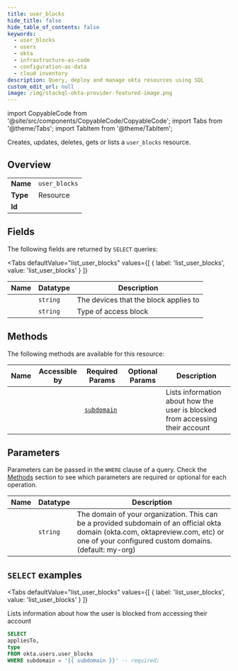 ```yaml
--- 
title: user_blocks
hide_title: false
hide_table_of_contents: false
keywords:
  - user_blocks
  - users
  - okta
  - infrastructure-as-code
  - configuration-as-data
  - cloud inventory
description: Query, deploy and manage okta resources using SQL
custom_edit_url: null
image: /img/stackql-okta-provider-featured-image.png
---
```


import CopyableCode from '@site/src/components/CopyableCode/CopyableCode';
import Tabs from '@theme/Tabs';
import TabItem from '@theme/TabItem';

Creates, updates, deletes, gets or lists a <code>user_blocks</code> resource.

## Overview
<table><tbody>
<tr><td><b>Name</b></td><td><code>user_blocks</code></td></tr>
<tr><td><b>Type</b></td><td>Resource</td></tr>
<tr><td><b>Id</b></td><td><CopyableCode code="okta.users.user_blocks" /></td></tr>
</tbody></table>

## Fields

The following fields are returned by `SELECT` queries:

<Tabs
    defaultValue="list_user_blocks"
    values={[
        { label: 'list_user_blocks', value: 'list_user_blocks' }
    ]}
>
<TabItem value="list_user_blocks">

<table>
<thead>
    <tr>
    <th>Name</th>
    <th>Datatype</th>
    <th>Description</th>
    </tr>
</thead>
<tbody>
<tr>
    <td><CopyableCode code="appliesTo" /></td>
    <td><code>string</code></td>
    <td>The devices that the block applies to</td>
</tr>
<tr>
    <td><CopyableCode code="type" /></td>
    <td><code>string</code></td>
    <td>Type of access block</td>
</tr>
</tbody>
</table>
</TabItem>
</Tabs>

## Methods

The following methods are available for this resource:

<table>
<thead>
    <tr>
    <th>Name</th>
    <th>Accessible by</th>
    <th>Required Params</th>
    <th>Optional Params</th>
    <th>Description</th>
    </tr>
</thead>
<tbody>
<tr>
    <td><a href="#list_user_blocks"><CopyableCode code="list_user_blocks" /></a></td>
    <td><CopyableCode code="select" /></td>
    <td><a href="#parameter-subdomain"><code>subdomain</code></a></td>
    <td></td>
    <td>Lists information about how the user is blocked from accessing their account</td>
</tr>
</tbody>
</table>

## Parameters

Parameters can be passed in the `WHERE` clause of a query. Check the [Methods](#methods) section to see which parameters are required or optional for each operation.

<table>
<thead>
    <tr>
    <th>Name</th>
    <th>Datatype</th>
    <th>Description</th>
    </tr>
</thead>
<tbody>
<tr id="parameter-subdomain">
    <td><CopyableCode code="subdomain" /></td>
    <td><code>string</code></td>
    <td>The domain of your organization. This can be a provided subdomain of an official okta domain (okta.com, oktapreview.com, etc) or one of your configured custom domains. (default: my-org)</td>
</tr>
</tbody>
</table>

## `SELECT` examples

<Tabs
    defaultValue="list_user_blocks"
    values={[
        { label: 'list_user_blocks', value: 'list_user_blocks' }
    ]}
>
<TabItem value="list_user_blocks">

Lists information about how the user is blocked from accessing their account

```sql
SELECT
appliesTo,
type
FROM okta.users.user_blocks
WHERE subdomain = '{{ subdomain }}' -- required;
```
</TabItem>
</Tabs>

